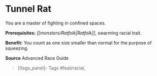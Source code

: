 ﻿---
cssclass: [feats]

---
# Tunnel Rat

You are a master of fighting in confined spaces.

**Prerequisites:** _[[monsters/Ratfolk|Ratfolk]]_, swarming racial trait.

**Benefit:** You count as one size smaller than normal for the purpose of squeezing.

**Source** Advanced Race Guide
>[!tags_panel]- Tags
> #feat/racial, 